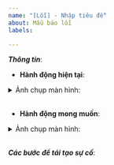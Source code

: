 ```yaml
---
name: "[Lỗi] - Nhập tiêu đề"
about: Mẫu báo lỗi
labels: 

---
```


[//]: # (***Bạn có thể xóa hoặc bỏ qua các dòng có dấu "[//]:" Các dòng này là hướng dẫn bạn đăng bài lên. Vui lòng sử dụng mẫu này để báo lỗi để xử lý được nhanh hơn. Xin cám ơn!)

***Thông tin***:

* **Hành động hiện tại**: 

[//]: # (Thay thế dòng này bằng mô tả sự cố)

[//]: # (Thay thế %screenshot_url% bên dưới với địa chỉ hình ảnh báo lỗi. Ngoài ra, bạn có thể dán trực tiếp ảnh từ clipboard, chúng sẽ tự động được thêm vào.)
<details><summary>Ảnh chụp màn hình:</summary>

![image](%screenshot_url%)
</details><br/>

* **Hành động mong muốn**: 

[//]: # (Thay thế dòng này bằng mô tả về những gì sẽ xảy ra bình thường. Nếu cần, hãy cung cấp ảnh chụp màn hình bên dưới, giống như trên)

<details><summary>Ảnh chụp màn hình:</summary>

![image](%url_of_screenshot%)
</details><br/>

***Các bước để tái tạo sự cố***:

[//]: # (Thay thế dòng này bằng hướng dẫn từng bước cách tái tạo vấn đề)

[//]: # (Mẫu này dành cho báo cáo quảng cáo bị thiếu/sai, đối với các loại báo cáo khác chỉnh sửa nó cho phù hợp)
